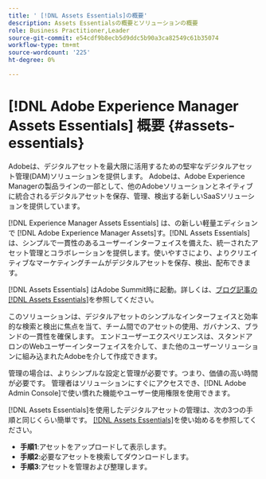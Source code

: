 ```yaml
---
title: ' [!DNL Assets Essentials]の概要'
description: Assets Essentialsの概要とソリューションの概要
role: Business Practitioner,Leader
source-git-commit: e54cdf9b8ecb5d9ddc5b90a3ca82549c61b35074
workflow-type: tm+mt
source-wordcount: '225'
ht-degree: 0%

---
```


# [!DNL Adobe Experience Manager Assets Essentials] 概要 {#assets-essentials}

<!-- TBD: Update this banner to remove Beta label. 
![Banner image for beta docs](assets/do-not-localize/banner-image-beta-docs.png)
-->

Adobeは、デジタルアセットを最大限に活用するための堅牢なデジタルアセット管理(DAM)ソリューションを提供します。 Adobeは、Adobe Experience Managerの製品ラインの一部として、他のAdobeソリューションとネイティブに統合されるデジタルアセットを保存、管理、検出する新しいSaaSソリューションを提供しています。

[!DNL Experience Manager Assets Essentials] は、の新しい軽量エディションで [!DNL Adobe Experience Manager Assets]す。[!DNL Assets Essentials] は、シンプルで一貫性のあるユーザーインターフェイスを備えた、統一されたアセット管理とコラボレーションを提供します。使いやすさにより、よりクリエイティブなマーケティングチームがデジタルアセットを保存、検出、配布できます。

[!DNL Assets Essentials] はAdobe Summit時に起動。詳しくは、[ブログ記事の [!DNL Assets Essentials]](https://blog.adobe.com/en/publish/2021/04/27/introducing-adobe-experience-manager-assets-essentials-to-simplify-collaboration-across-teams.html)を参照してください。

このソリューションは、デジタルアセットのシンプルなインターフェイスと効率的な検索と検出に焦点を当て、チーム間でのアセットの使用、ガバナンス、ブランドの一貫性を確保します。 エンドユーザーエクスペリエンスは、スタンドアロンのWebユーザーインターフェイスを介して、また他のユーザーソリューションに組み込まれたAdobeを介して作成できます。

管理の場合は、よりシンプルな設定と管理が必要です。つまり、価値の高い時間が必要です。 管理者はソリューションにすぐにアクセスでき、[!DNL Adobe Admin Console]で使い慣れた機能やユーザー使用権限を使用できます。

[!DNL Assets Essentials]を使用したデジタルアセットの管理は、次の3つの手順と同じくらい簡単です。 [ [!DNL Assets Essentials]](/help/get-started.md)を使い始めるを参照してください。

* **手順1**:アセットをアップロードして表示します。
* **手順2**:必要なアセットを検索してダウンロードします。
* **手順3**:アセットを管理および整理します。
